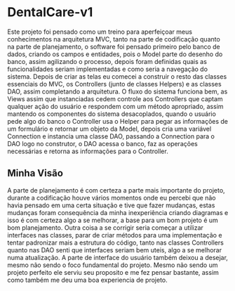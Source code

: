 # DentalCare-v1
Este projeto foi pensado como um treino para aperfeiçoar meus conhecimentos na arquitetura MVC, tanto na parte de codificação quanto na parte de planejamento, o software foi pensado primeiro pelo banco de dados, criando os campos e entidades, pois o Model parte do desenho do banco, assim agilizando o processo, depois foram definidas quais as funcionalidades seriam implementadas e como seria a navegação do sistema. Depois de criar as telas eu comecei a construir o resto das classes essenciais do MVC, os Controllers (junto de classes Helpers) e as classes DAO, assim completando a arquitetura. O fluxo do sistema funciona bem, as Views assim que instanciadas cedem controle aos Controllers que captam qualquer ação do usuário e respondem com um método apropriado, assim mantendo os componentes do sistema desacoplados, quando o usuário pede algo do banco o Controller usa o Helper para pegar as informações de um formulário e retornar um objeto da Model, depois cria uma variável Connection e instancia uma classe DAO, passando a Connection para o DAO logo no construtor, o DAO acessa o banco, faz as operações necessárias e retorna as informações para o Controller.


## Minha Visão
 A parte de planejamento é com certeza a parte mais importante do projeto, durante a codificação houve vários momentos onde eu percebi que não havia pensado em uma certa situação e tive que fazer mudanças, estas mudanças foram consequência da minha inexperiência criando diagramas e isso é com certeza algo a se melhorar, a base para um bom projeto é um bom planejamento. Outra coisa a se corrigir seria começar a utilizar interfaces nas classes, parar de criar métodos para uma implementação e tentar padronizar mais a estrutura do código, tanto nas classes Controllers quanto nas DAO senti que interfaces seriam bem uteis, algo a se melhorar numa atualização. A parte de interface do usuário também deixou a desejar, mesmo não sendo o foco fundamental do projeto. Mesmo não sendo um projeto perfeito ele serviu seu proposito e me fez pensar bastante, assim como também me deu uma boa experiencia de projeto.

